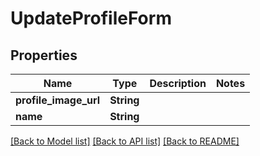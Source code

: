 # UpdateProfileForm

## Properties

Name | Type | Description | Notes
------------ | ------------- | ------------- | -------------
**profile_image_url** | **String** |  | 
**name** | **String** |  | 

[[Back to Model list]](../README.md#documentation-for-models) [[Back to API list]](../README.md#documentation-for-api-endpoints) [[Back to README]](../README.md)


